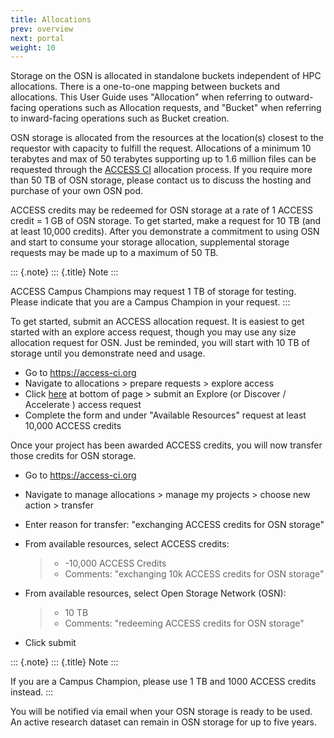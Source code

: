 ```yaml
---
title: Allocations
prev: overview
next: portal
weight: 10
---
```


Storage on the OSN is allocated in standalone buckets independent of HPC
allocations. There is a one-to-one mapping between buckets and
allocations. This User Guide uses \"Allocation\" when referring to
outward-facing operations such as Allocation requests, and \"Bucket\"
when referring to inward-facing operations such as Bucket creation.

OSN storage is allocated from the resources at the location(s) closest
to the requestor with capacity to fulfill the request. Allocations of a
minimum 10 terabytes and max of 50 terabytes supporting up to 1.6
million files can be requested through the [ACCESS
CI](https://access-ci.org) allocation process. If you require more than
50 TB of OSN storage, please contact us to discuss the hosting and
purchase of your own OSN pod.

ACCESS credits may be redeemed for OSN storage at a rate of 1 ACCESS
credit = 1 GB of OSN storage. To get started, make a request for 10 TB
(and at least 10,000 credits). After you demonstrate a commitment to
using OSN and start to consume your storage allocation, supplemental
storage requests may be made up to a maximum of 50 TB.

::: {.note}
::: {.title}
Note
:::

ACCESS Campus Champions may request 1 TB of storage for testing. Please
indicate that you are a Campus Champion in your request.
:::

To get started, submit an ACCESS allocation request. It is easiest to
get started with an explore access request, though you may use any size
allocation request for OSN. Just be reminded, you will start with 10 TB
of storage until you demonstrate need and usage.

-   Go to <https://access-ci.org>
-   Navigate to allocations \> prepare requests \> explore access
-   Click [here](https://allocations.access-ci.org/opportunities) at
    bottom of page \> submit an Explore (or Discover / Accelerate )
    access request
-   Complete the form and under \"Available Resources\" request at least
    10,000 ACCESS credits

Once your project has been awarded ACCESS credits, you will now transfer
those credits for OSN storage.

-   Go to <https://access-ci.org>

-   Navigate to manage allocations \> manage my projects \> choose new
    action \> transfer

-   Enter reason for transfer: \"exchanging ACCESS credits for OSN
    storage\"

-   From available resources, select ACCESS credits:

    > -   -10,000 ACCESS Credits
    > -   Comments: \"exchanging 10k ACCESS credits for OSN storage\"

-   From available resources, select Open Storage Network (OSN):

    > -   10 TB
    > -   Comments: \"redeeming ACCESS credits for OSN storage\"

-   Click submit

::: {.note}
::: {.title}
Note
:::

If you are a Campus Champion, please use 1 TB and 1000 ACCESS credits
instead.
:::

You will be notified via email when your OSN storage is ready to be
used. An active research dataset can remain in OSN storage for up to
five years.
